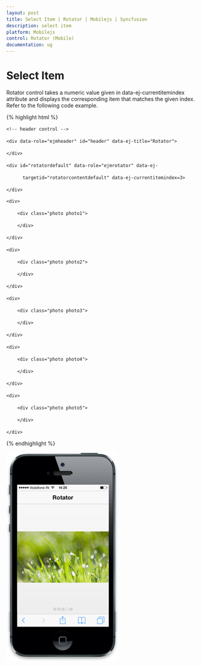 ```yaml
---
layout: post
title: Select Item | Rotator | Mobilejs | Syncfusion
description: select item
platform: Mobilejs
control: Rotator (Mobile)
documentation: ug
---
```


# Select Item

Rotator control takes a numeric value given in data-ej-currentitemindex attribute and displays the corresponding item that matches the given index. Refer to the following code example.

{% highlight html %}

<div id="page" data-role="appview">

	<!-- header control -->

	<div data-role="ejmheader" id="header" data-ej-title="Rotator">

	</div>   

	<div id="rotatordefault" data-role="ejmrotator" data-ej- 

		  targetid="rotatorcontentdefault" data-ej-currentitemindex=3>

	</div>

</div>

<div id="rotatorcontentdefault">

	<div>

		<div class="photo photo1">

		</div>

	</div>

	<div>

		<div class="photo photo2">

		</div>

	</div>

	<div>

		<div class="photo photo3">

		</div>

	</div>

	<div>

		<div class="photo photo4">

		</div>

	</div>

	<div>

		<div class="photo photo5">

		</div>

	</div>

</div>

{% endhighlight %}


![](Select-Item_images/Select-Item_img1.png)